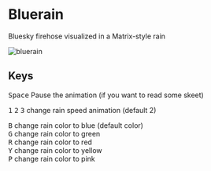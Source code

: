 # Bluerain

Bluesky firehose visualized in a Matrix-style rain

![bluerain](assets/images/bluerain.gif)

## Keys

<kbd>Space</kbd> Pause the animation (if you want to read some skeet)<br>

<kbd>1</kbd> <kbd>2</kbd> <kbd>3</kbd> change rain speed animation (default 2)<br>

<kbd>B</kbd> change rain color to blue (default color)<br>
<kbd>G</kbd> change rain color to green<br>
<kbd>R</kbd> change rain color to red<br>
<kbd>Y</kbd> change rain color to yellow<br>
<kbd>P</kbd> change rain color to pink<br>
